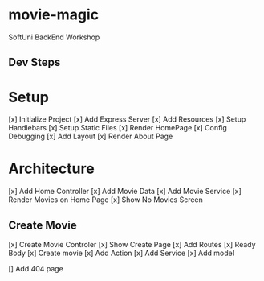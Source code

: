 # movie-magic
SoftUni BackEnd Workshop


## Dev Steps

# Setup
[x] Initialize Project
[x] Add Express Server
[x] Add Resources
[x] Setup Handlebars
[x] Setup Static Files
[x] Render HomePage
[x] Config Debugging
[x] Add Layout
[x] Render About Page

# Architecture
[x] Add Home Controller
[x] Add Movie Data
[x] Add Movie Service
[x] Render Movies on Home Page
[x] Show No Movies Screen

## Create Movie
[x] Create Movie Controler
[x] Show Create Page
[x] Add Routes
[x] Ready Body
[x] Create movie
 [x] Add Action
 [x] Add Service
 [x] Add model


[] Add 404 page